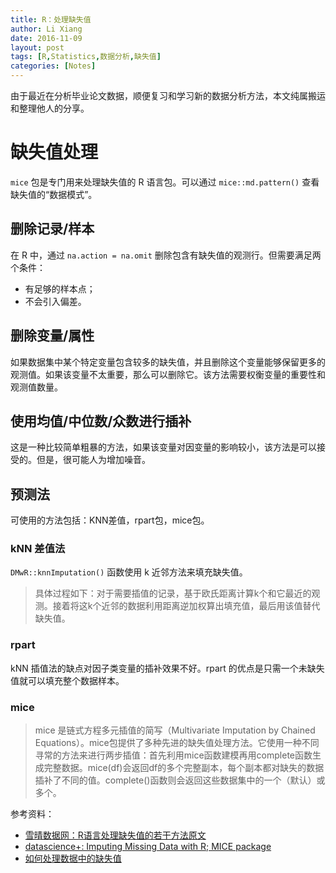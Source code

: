 ```yaml
---
title: R：处理缺失值
author: Li Xiang
date: 2016-11-09
layout: post
tags: [R,Statistics,数据分析,缺失值]
categories: [Notes]
---
```


由于最近在分析毕业论文数据，顺便复习和学习新的数据分析方法，本文纯属搬运和整理他人的分享。

# 缺失值处理

`mice` 包是专门用来处理缺失值的 R 语言包。可以通过 `mice::md.pattern()` 查看缺失值的“数据模式”。

## 删除记录/样本

在 R 中，通过 `na.action = na.omit` 删除包含有缺失值的观测行。但需要满足两个条件：
- 有足够的样本点；
- 不会引入偏差。

## 删除变量/属性

如果数据集中某个特定变量包含较多的缺失值，并且删除这个变量能够保留更多的观测值。如果该变量不太重要，那么可以删除它。该方法需要权衡变量的重要性和观测值数量。

## 使用均值/中位数/众数进行插补

这是一种比较简单粗暴的方法，如果该变量对因变量的影响较小，该方法是可以接受的。但是，很可能人为增加噪音。

## 预测法

可使用的方法包括：KNN差值，rpart包，mice包。

### kNN 差值法

`DMwR::knnImputation()` 函数使用 k 近邻方法来填充缺失值。

> 具体过程如下：对于需要插值的记录，基于欧氏距离计算k个和它最近的观测。接着将这k个近邻的数据利用距离逆加权算出填充值，最后用该值替代缺失值。

### rpart

kNN 插值法的缺点对因子类变量的插补效果不好。rpart 的优点是只需一个未缺失值就可以填充整个数据样本。

### mice

> mice 是链式方程多元插值的简写（Multivariate Imputation by Chained Equations）。mice包提供了多种先进的缺失值处理方法。它使用一种不同寻常的方法来进行两步插值：首先利用mice函数建模再用complete函数生成完整数据。mice(df)会返回df的多个完整副本，每个副本都对缺失的数据插补了不同的值。complete()函数则会返回这些数据集中的一个（默认）或多个。

参考资料：
- [雪晴数据网：R语言处理缺失值的若干方法](http://www.xueqing.tv/cms/article/185)[原文](http://datascienceplus.com/missing-value-treatment/)
- [datascience+: Imputing Missing Data with R; MICE package](http://datascienceplus.com/imputing-missing-data-with-r-mice-package/)
- [如何处理数据中的缺失值](http://www.zhaokv.com/2016/01/missing-values.html)
